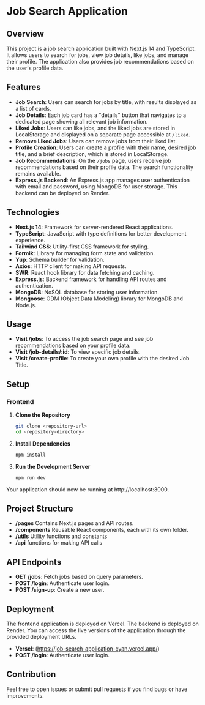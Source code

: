 # Job Search Application

## Overview

This project is a job search application built with Next.js 14 and TypeScript. It allows users to search for jobs, view job details, like jobs, and manage their profile. The application also provides job recommendations based on the user's profile data. 

## Features

- **Job Search**: Users can search for jobs by title, with results displayed as a list of cards.
- **Job Details**: Each job card has a "details" button that navigates to a dedicated page showing all relevant job information.
- **Liked Jobs**: Users can like jobs, and the liked jobs are stored in LocalStorage and displayed on a separate page accessible at `/liked`.
- **Remove Liked Jobs**: Users can remove jobs from their liked list.
- **Profile Creation**: Users can create a profile with their name, desired job title, and a brief description, which is stored in LocalStorage.
- **Job Recommendations**: On the `/jobs` page, users receive job recommendations based on their profile data. The search functionality remains available.
- **Express.js Backend**: An Express.js app manages user authentication with email and password, using MongoDB for user storage. This backend can be deployed on Render.

## Technologies

- **Next.js 14**: Framework for server-rendered React applications.
- **TypeScript**: JavaScript with type definitions for better development experience.
- **Tailwind CSS**: Utility-first CSS framework for styling.
- **Formik**: Library for managing form state and validation.
- **Yup**: Schema builder for validation.
- **Axios**: HTTP client for making API requests.
- **SWR**: React hook library for data fetching and caching.
- **Express.js**: Backend framework for handling API routes and authentication.
- **MongoDB**: NoSQL database for storing user information.
- **Mongoose**: ODM (Object Data Modeling) library for MongoDB and Node.js.
  
## Usage

- **Visit /jobs**: To access the job search page and see job recommendations based on your profile data.
- **Visit /job-details/:id**: To view specific job details.
- **Visit /create-profile**:  To create your own profile with the desired Job Title.

## Setup

### Frontend

1. **Clone the Repository**

   ```bash
   git clone <repository-url>
   cd <repository-directory>
   
2. **Install Dependencies**

   ```bash
   npm install
   
3. **Run the Development Server**

   ```bash
   npm run dev

Your application should now be running at http://localhost:3000.

## Project Structure
- **/pages** Contains Next.js pages and API routes.
- **/components** Reusable React components, each with its own folder.
- **/utils** Utility functions and constants
- **/api** functions for making API calls

## API Endpoints
- **GET /jobs**: Fetch jobs based on query parameters.
- **POST /login**: Authenticate user login.
- **POST /sign-up**: Create a new user.

## Deployment
The frontend application is deployed on Vercel. The backend is deployed on Render. You can access the live versions of the application through the provided deployment URLs.
- **Versel**: (https://job-search-application-cyan.vercel.app/)
- **POST /login**: Authenticate user login.

## Contribution
   Feel free to open issues or submit pull requests if you find bugs or have improvements.
